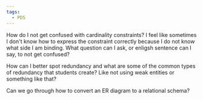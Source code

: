 ```yaml
---
tags:
  - PDS
---
```


How do I not get confused with cardinality constraints? I feel like sometimes I don't know how to express the constraint correctly because I do not know what side I am binding. What question can I ask, or enligsh sentence can I say, to not get confused?

How can I better spot redundancy and what are some of the common types of redundancy that students create? Like not using weak entities or something like that?

Can we go through how to convert an ER diagram to a relational schema?